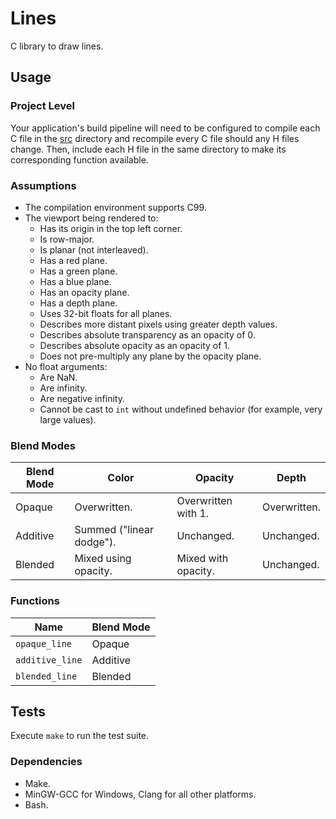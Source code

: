 # Lines

C library to draw lines.

## Usage

### Project Level

Your application's build pipeline will need to be configured to compile each C
file in the [src](./src) directory and recompile every C file should any H files
change.  Then, include each H file in the same directory to make its
corresponding function available.

### Assumptions

- The compilation environment supports C99.
- The viewport being rendered to:
  - Has its origin in the top left corner.
  - Is row-major.
  - Is planar (not interleaved).
  - Has a red plane.
  - Has a green plane.
  - Has a blue plane.
  - Has an opacity plane.
  - Has a depth plane.
  - Uses 32-bit floats for all planes.
  - Describes more distant pixels using greater depth values.
  - Describes absolute transparency as an opacity of 0.
  - Describes absolute opacity as an opacity of 1.
  - Does not pre-multiply any plane by the opacity plane.
- No float arguments:
  - Are NaN.
  - Are infinity.
  - Are negative infinity.
  - Cannot be cast to `int` without undefined behavior (for example, very large
    values).

### Blend Modes

| Blend Mode | Color                    | Opacity             | Depth        |
| ---------- | ------------------------ | ------------------- | ------------ |
| Opaque     | Overwritten.             | Overwritten with 1. | Overwritten. |
| Additive   | Summed ("linear dodge"). | Unchanged.          | Unchanged.   |
| Blended    | Mixed using opacity.     | Mixed with opacity. | Unchanged.   |

### Functions

| Name            | Blend Mode |
| --------------- | ---------- |
| `opaque_line`   | Opaque     |
| `additive_line` | Additive   |
| `blended_line`  | Blended    |

## Tests

Execute `make` to run the test suite.

### Dependencies

- Make.
- MinGW-GCC for Windows, Clang for all other platforms.
- Bash.
